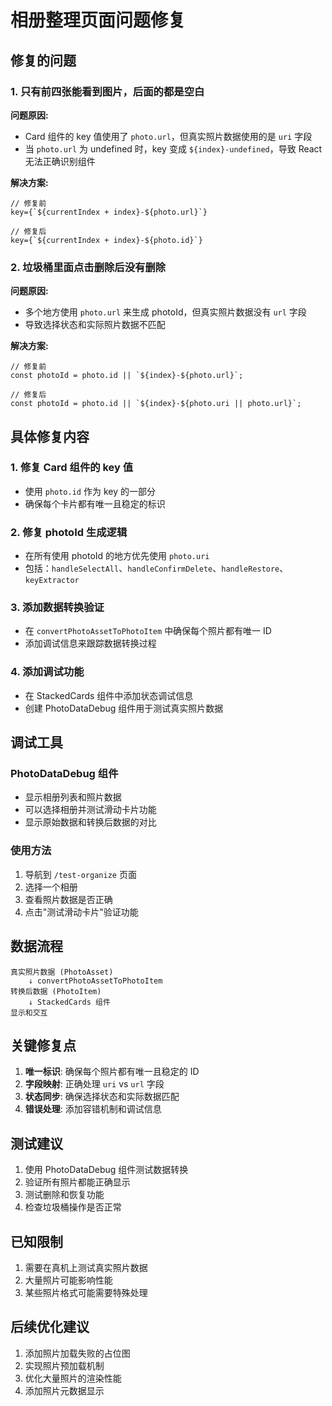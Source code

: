# 相册整理页面问题修复

## 修复的问题

### 1. 只有前四张能看到图片，后面的都是空白

**问题原因:**
- Card 组件的 key 值使用了 `photo.url`，但真实照片数据使用的是 `uri` 字段
- 当 `photo.url` 为 undefined 时，key 变成 `${index}-undefined`，导致 React 无法正确识别组件

**解决方案:**
```tsx
// 修复前
key={`${currentIndex + index}-${photo.url}`}

// 修复后
key={`${currentIndex + index}-${photo.id}`}
```

### 2. 垃圾桶里面点击删除后没有删除

**问题原因:**
- 多个地方使用 `photo.url` 来生成 photoId，但真实照片数据没有 `url` 字段
- 导致选择状态和实际照片数据不匹配

**解决方案:**
```tsx
// 修复前
const photoId = photo.id || `${index}-${photo.url}`;

// 修复后
const photoId = photo.id || `${index}-${photo.uri || photo.url}`;
```

## 具体修复内容

### 1. 修复 Card 组件的 key 值
- 使用 `photo.id` 作为 key 的一部分
- 确保每个卡片都有唯一且稳定的标识

### 2. 修复 photoId 生成逻辑
- 在所有使用 photoId 的地方优先使用 `photo.uri`
- 包括：`handleSelectAll`、`handleConfirmDelete`、`handleRestore`、`keyExtractor`

### 3. 添加数据转换验证
- 在 `convertPhotoAssetToPhotoItem` 中确保每个照片都有唯一 ID
- 添加调试信息来跟踪数据转换过程

### 4. 添加调试功能
- 在 StackedCards 组件中添加状态调试信息
- 创建 PhotoDataDebug 组件用于测试真实照片数据

## 调试工具

### PhotoDataDebug 组件
- 显示相册列表和照片数据
- 可以选择相册并测试滑动卡片功能
- 显示原始数据和转换后数据的对比

### 使用方法
1. 导航到 `/test-organize` 页面
2. 选择一个相册
3. 查看照片数据是否正确
4. 点击"测试滑动卡片"验证功能

## 数据流程

```
真实照片数据 (PhotoAsset)
    ↓ convertPhotoAssetToPhotoItem
转换后数据 (PhotoItem)
    ↓ StackedCards 组件
显示和交互
```

## 关键修复点

1. **唯一标识**: 确保每个照片都有唯一且稳定的 ID
2. **字段映射**: 正确处理 `uri` vs `url` 字段
3. **状态同步**: 确保选择状态和实际数据匹配
4. **错误处理**: 添加容错机制和调试信息

## 测试建议

1. 使用 PhotoDataDebug 组件测试数据转换
2. 验证所有照片都能正确显示
3. 测试删除和恢复功能
4. 检查垃圾桶操作是否正常

## 已知限制

1. 需要在真机上测试真实照片数据
2. 大量照片可能影响性能
3. 某些照片格式可能需要特殊处理

## 后续优化建议

1. 添加照片加载失败的占位图
2. 实现照片预加载机制
3. 优化大量照片的渲染性能
4. 添加照片元数据显示